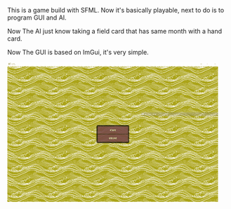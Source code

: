 This is a game build with SFML. Now it's basically playable, next to do is to program GUI and AI.

Now The AI just know taking a field card that has same month with a hand card.

Now The GUI is based on ImGui, it's very simple.



![效果](http://github.com/DEAGS3000/NewHanafuda/raw/master/screenshot.gif)